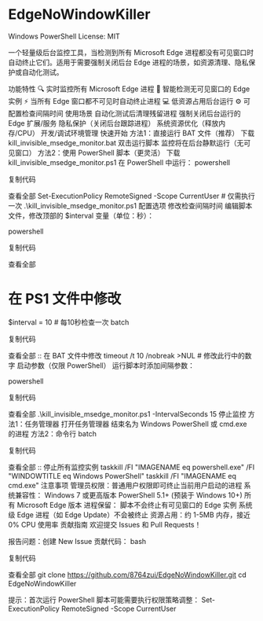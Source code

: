 # EdgeNoWindowKiller
Windows
PowerShell
License: MIT

一个轻量级后台监控工具，当检测到所有 Microsoft Edge 进程都没有可见窗口时自动终止它们。适用于需要强制关闭后台 Edge 进程的场景，如资源清理、隐私保护或自动化测试。

功能特性
🔍 实时监控所有 Microsoft Edge 进程
🚫 智能检测无可见窗口的 Edge 实例
⚡ 当所有 Edge 窗口都不可见时自动终止进程
💻 低资源占用后台运行
⚙️ 可配置检查间隔时间
使用场景
自动化测试后清理残留进程
强制关闭后台运行的 Edge 扩展/服务
隐私保护（关闭后台跟踪进程）
系统资源优化（释放内存/CPU）
开发/调试环境管理
快速开始
方法1：直接运行 BAT 文件（推荐）
下载 kill_invisible_msedge_monitor.bat
双击运行脚本
监控将在后台静默运行（无可见窗口）
方法2：使用 PowerShell 脚本（更灵活）
下载 kill_invisible_msedge_monitor.ps1
在 PowerShell 中运行：
powershell

复制代码

查看全部
Set-ExecutionPolicy RemoteSigned -Scope CurrentUser  # 仅需执行一次
.\kill_invisible_msedge_monitor.ps1
配置选项
修改检查间隔时间
编辑脚本文件，修改顶部的 $interval 变量（单位：秒）：

powershell

复制代码

查看全部
# 在 PS1 文件中修改
$interval = 10  # 每10秒检查一次
batch

复制代码

查看全部
:: 在 BAT 文件中修改
timeout /t 10 /nobreak >NUL  # 修改此行中的数字
启动参数（仅限 PowerShell）
运行脚本时添加间隔参数：

powershell

复制代码

查看全部
.\kill_invisible_msedge_monitor.ps1 -IntervalSeconds 15
停止监控
方法1：任务管理器
打开任务管理器
结束名为 Windows PowerShell 或 cmd.exe 的进程
方法2：命令行
batch

复制代码

查看全部
:: 停止所有监控实例
taskkill /FI "IMAGENAME eq powershell.exe" /FI "WINDOWTITLE eq Windows PowerShell"
taskkill /FI "IMAGENAME eq cmd.exe"
注意事项
管理员权限：普通用户权限即可终止当前用户启动的进程
系统兼容性：
Windows 7 或更高版本
PowerShell 5.1+ (预装于 Windows 10+)
所有 Microsoft Edge 版本
进程保留：
脚本不会终止有可见窗口的 Edge 实例
系统级 Edge 进程（如 Edge Update）不会被终止
资源占用：约 1-5MB 内存，接近 0% CPU 使用率
贡献指南
欢迎提交 Issues 和 Pull Requests！

报告问题：创建 New Issue
贡献代码：
bash

复制代码

查看全部
git clone https://github.com/8764zui/EdgeNoWindowKiller.git
cd EdgeNoWindowKiller

提示：首次运行 PowerShell 脚本可能需要执行权限策略调整：
Set-ExecutionPolicy RemoteSigned -Scope CurrentUser
